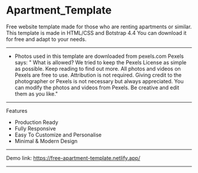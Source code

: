 # Apartment_Template
Free website template made for those who are renting apartments or similar.
This template is made in HTML/CSS and Botstrap 4.4
You can download it for free and adapt to your needs.
- - - - - - - - - - -
* Photos used in this template are downloaded from pexels.com
Pexels says:
" What is allowed?
We tried to keep the Pexels License as simple as possible. Keep reading to find out more.
All photos and videos on Pexels are free to use.
Attribution is not required. Giving credit to the photographer or Pexels is not necessary but always appreciated.
You can modify the photos and videos from Pexels. Be creative and edit them as you like."
- - - - - - - - - - -
Features 
- Production Ready
- Fully Responsive
- Easy To Customize and Personalise
- Minimal & Modern Design
- - - - - - - - - - -
Demo link:
https://free-apartment-template.netlify.app/

- - - - - - - - - - -
